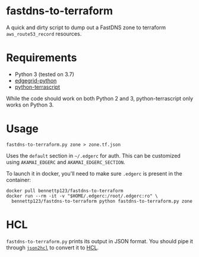 # fastdns-to-terraform

A quick and dirty script to dump out a FastDNS zone to terraform `aws_route53_record` resources.


# Requirements

* Python 3 (tested on 3.7)
* [edgegrid-python](https://github.com/akamai/AkamaiOPEN-edgegrid-python)
* [python-terrascript](https://github.com/mjuenema/python-terrascript)

While the code should work on both Python 2 and 3, python-terrascript only works on Python 3.


# Usage

```
fastdns-to-terraform.py zone > zone.tf.json
```

Uses the `default` section in `~/.edgerc` for auth. This can be customized using `AKAMAI_EDGERC` and `AKAMAI_EDGERC_SECTION`.

To launch it in docker, you'll need to make sure `.edgerc` is present in the container:

```
docker pull bennettp123/fastdns-to-terraform
docker run --rm -it -v "$HOME/.edgerc:/root/.edgerc:ro" \
  bennettp123/fastdns-to-terraform python fastdns-to-terraform.py zone
```

# HCL

`fastdns-to-terraform.py` prints its output in JSON format. You should pipe it through [`json2hcl`](https://github.com/kvz/json2hcl) to convert it to [HCL](https://github.com/hashicorp/hcl#why).


